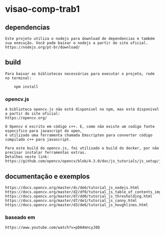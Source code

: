 # visao-comp-trab1

## dependencias
    Este projeto utiliza o nodejs para download de dependencias e também sua execução. Você pode baixar o nodejs a partir do site oficial.
    https://nodejs.org/pt-br/download/

## build
    Para baixar as bibliotecas necessárias para executar o projeto, rode no terminal:
        
        npm install

### opencv.js
    A biblioteca opencv.js não está disponivel no npm, mas está disponivel a partir do site oficial:
    https://opencv.org/

    O Opencv é escrito em código c++. E, como não existe um codigo fonte especifico para javascript do open, 
    é utilizado uma ferramenta chamada Emscripten para converter código compilado c++ para javascript.
    
    Para este build do opencv.js, foi utilizado o build do docker, por não precisar instalar ferramentas extras.
    Detalhes neste link:
    https://github.com/opencv/opencv/blob/4.3.0/doc/js_tutorials/js_setup/js_setup/js_setup.markdown


## documentação e exemplos
    https://docs.opencv.org/master/dc/de6/tutorial_js_nodejs.html
    https://docs.opencv.org/master/d2/df0/tutorial_js_table_of_contents_imgproc.html
    https://docs.opencv.org/master/d7/dd0/tutorial_js_thresholding.html
    https://docs.opencv.org/master/d7/de1/tutorial_js_canny.html
    https://docs.opencv.org/master/d3/de6/tutorial_js_houghlines.html

### baseado em
    https://www.youtube.com/watch?v=pDA4mncyJ8Q